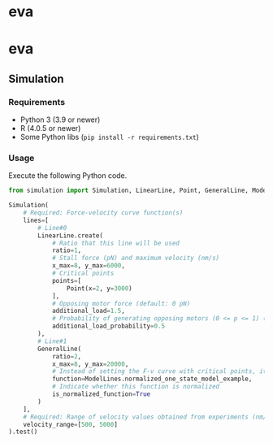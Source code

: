 # eva
# eva

## Simulation

### Requirements

- Python 3 (3.9 or newer)
- R (4.0.5 or newer)
- Some Python libs (`pip install -r requirements.txt`)

### Usage

Execute the following Python code.

```python
from simulation import Simulation, LinearLine, Point, GeneralLine, ModelLines

Simulation(
    # Required: Force-velocity curve function(s)
    lines=[
        # Line#0
        LinearLine.create(
            # Ratio that this line will be used
            ratio=1,
            # Stall force (pN) and maximum velocity (nm/s)
            x_max=8, y_max=6000,
            # Critical points
            points=[
                Point(x=2, y=3000)
            ],
            # Opposing motor force (default: 0 pN)
            additional_load=1.5,
            # Probability of generating opposing motors (0 <= p <= 1) (default: 0)
            additional_load_probability=0.5
        ),
        # Line#1
        GeneralLine(
            ratio=2,
            x_max=8, y_max=20000,
            # Instead of setting the F-v curve with critical points, it is given by a function
            function=ModelLines.normalized_one_state_model_example,
            # Indicate whether this function is normalized
            is_normalized_function=True
        )
    ],
    # Required: Range of velocity values obtained from experiments (nm/s)
    velocity_range=[500, 5000]
).test()
```
